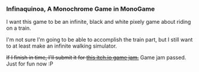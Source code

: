 ### Infinaquinoa, A Monochrome Game in MonoGame

I want this game to be an infinite, black and white pixely game about riding on a train.

I'm not sure I'm going to be able to accomplish the train part, but I still want to at least make an infinite walking simulator.

~~If I finish in time, I'll submit it for [this itch.io game jam.](https://itch.io/jam/small-and-infinite)~~ Game jam passed. Just for fun now :P
